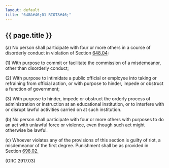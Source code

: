 ```yaml
---
layout: default 
title: "648&#46;01 RIOT&#46;"
---
```


{{ page.title }}
----------------

​(a) No person shall participate with four or more others in a course of
disorderly conduct in violation of Section [648.04](34d074ff.html):

​(1) With purpose to commit or facilitate the commission of a
misdemeanor, other than disorderly conduct;

​(2) With purpose to intimidate a public official or employee into
taking or refraining from official action, or with purpose to hinder,
impede or obstruct a function of government;

​(3) With purpose to hinder, impede or obstruct the orderly process of
administration or instruction at an educational institution, or to
interfere with or disrupt lawful activities carried on at such
institution.

​(b) No person shall participate with four or more others with purposes
to do an act with unlawful force or violence, even though such act might
otherwise be lawful.

​(c) Whoever violates any of the provisions of this section is guilty of
riot, a misdemeanor of the first degree. Punishment shall be as provided
in Section [698.02.](38e2f631.html)

(ORC 2917.03)
